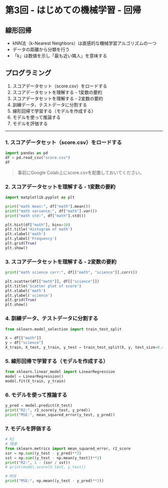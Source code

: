 # 第3回 - はじめての機械学習 - 回帰

## 線形回帰

+ kNN法（k-Nearest Neighbors）は直感的な機械学習アルゴリズムの一つ
+ データの距離から分類を行う
+ 「k」は数値を示し「最も近い隣人」を意味する

## プログラミング

1. スコアデータセット（score.csv）をロードする
2. スコアデータセットを理解する - 1変数の要約
3. スコアデータセットを理解する - 2変数の要約
4. 訓練データ、テストデータに分割する
5. 線形回帰で学習する（モデルを作成する）
6. モデルを使って推論する
7. モデルを評価する


---

### 1. スコアデータセット（score.csv）をロードする

```python
import pandas as pd
df = pd.read_csv("score.csv")
df
```

> 事前にGoogle Colab上にscore.csvを配置しておいてください。



### 2. スコアデータセットを理解する - 1変数の要約

```py
import matplotlib.pyplot as plt

print("math mean:", df["math"].mean())
print("math variance:", df["math"].var())
print("math std:", df["math"].std())

plt.hist(df["math"], bins=10)
plt.title('Histogram of math')
plt.xlabel('math')
plt.ylabel('Frequency')
plt.grid(True)
plt.show()
```

### 3. スコアデータセットを理解する - 2変数の要約

```py
print("math science corr:", df[["math", "science"]].corr())

plt.scatter(df[["math"]], df[["science"]])
plt.title('Scatter plot of score')
plt.xlabel('math')
plt.ylabel('science')
plt.grid(True)
plt.show()
```

### 4. 訓練データ、テストデータに分割する

```py
from sklearn.model_selection import train_test_split

X = df[["math"]]
y = df["science"]
X_train, X_test, y_train, y_test = train_test_split(X, y, test_size=0.4, random_state=0)
```

### 5. 線形回帰で学習する（モデルを作成する）

```py
from sklearn.linear_model import LinearRegression
model = LinearRegression()
model.fit(X_train, y_train)
```

### 6. モデルを使って推論する

```py
y_pred = model.predict(X_test)
print("R2:", r2_score(y_test, y_pred))
print("MSE:", mean_squared_error(y_test, y_pred))
```
### 7. モデルを評価する

```py
# R2
# 残差
from sklearn.metrics import mean_squared_error, r2_score
ssr = np.sum((y_test - y_pred)**2)
sst = np.sum((y_test - np.mean(y_test))**2)
print("R2:", 1 - (ssr / sst))
# print(model.score(X_test, y_test))

# MSE
print("MSE:", np.mean((y_test - y_pred)**2))
```
